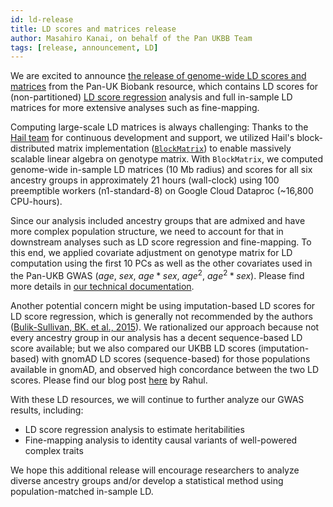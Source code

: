 ```yaml
---
id: ld-release
title: LD scores and matrices release
author: Masahiro Kanai, on behalf of the Pan UKBB Team
tags: [release, announcement, LD]
---
```


We are excited to announce [the release of genome-wide LD scores and matrices](https://pan.ukbb.broadinstitute.org/downloads) from the Pan-UK Biobank resource, which contains LD scores for (non-partitioned) [LD score regression](https://github.com/bulik/ldsc) analysis and full in-sample LD matrices for more extensive analyses such as fine-mapping.

<!--truncate-->

Computing large-scale LD matrices is always challenging: Thanks to the [Hail team](https://hail.is) for continuous development and support, we utilized Hail's block-distributed matrix implementation ([`BlockMatrix`](https://hail.is/docs/0.2/linalg/hail.linalg.BlockMatrix.html)) to enable massively scalable linear algebra on genotype matrix. With `BlockMatrix`, we computed genome-wide in-sample LD matrices (10 Mb radius) and scores for all six ancestry groups in approximately 21 hours (wall-clock) using 100 preemptible workers (n1-standard-8) on Google Cloud Dataproc (~16,800 CPU-hours).

Since our analysis included ancestry groups that are admixed and have more complex population structure, we need to account for that in downstream analyses such as LD score regression and fine-mapping. To this end, we applied covariate adjustment on genotype matrix for LD computation using the first 10 PCs as well as the other covariates used in the Pan-UKB GWAS ($age$, $sex$, $age*sex$, $age^2$, $age^2*sex$). Please find more details in [our technical documentation](https://pan.ukbb.broadinstitute.org/docs/ld).

Another potential concern might be using imputation-based LD scores for LD score regression, which is generally not recommended by the authors ([Bulik-Sullivan, BK. et al., 2015](https://www.nature.com/articles/ng.3211)). We rationalized our approach because not every ancestry group in our analysis has a decent sequence-based LD score available; but we also compared our UKBB LD scores (imputation-based) with gnomAD LD scores (sequence-based) for those populations available in gnomAD, and observed high concordance between the two LD scores. Please find our blog post [here](http://pan.ukbb.broadinstitute.org/blog/2020/09/24/ld-scores) by Rahul.

With these LD resources, we will continue to further analyze our GWAS results, including:
- LD score regression analysis to estimate heritabilities
- Fine-mapping analysis to identity causal variants of well-powered complex traits

We hope this additional release will encourage researchers to analyze diverse ancestry groups and/or develop a statistical method using population-matched in-sample LD.
